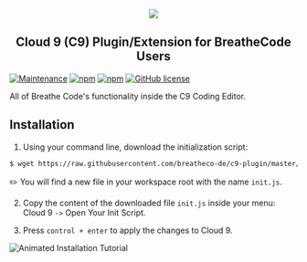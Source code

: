 <p align="center">
  <img src="https://assets.breatheco.de/apis/img/images.php?blob&random&cat=icon&tags=breathecode,128">
</p>

<p>
    <h2 align="center"> Cloud 9 (C9) Plugin/Extension for BreatheCode Users </h2>
</p>

[![Maintenance](https://img.shields.io/badge/Maintained-yes-green.svg)](https://GitHub.com/breatheco-de/react-session.js/graphs/commit-activity)
[![npm](https://img.shields.io/npm/v/bc-react-session.svg)](https://www.npmjs.com/package/bc-react-session)
[![npm](https://img.shields.io/npm/dm/bc-react-session.svg)](https://www.npmjs.com/package/bc-react-session)
[![GitHub license](https://img.shields.io/github/license/Naereen/StrapDown.js.svg)](https://github.com/breatheco-de/react-session/blob/master/LICENSE)

All of Breathe Code's functionality inside the C9 Coding Editor.

## Installation

1. Using your command line, download the initialization script:
```sh
$ wget https://raw.githubusercontent.com/breatheco-de/c9-plugin/master/init.js
```
:pencil2: You will find a new file in your workspace root with the name `init.js`.

2. Copy the content of the downloaded file `init.js` inside your menu: Cloud 9 `->` Open Your Init Script.

3. Press `control + enter` to apply the changes to Cloud 9.

![Animated Installation Tutorial](https://raw.githubusercontent.com/breatheco-de/c9-plugin/master/assets/install.gif "Animated Installation Tutorial")
